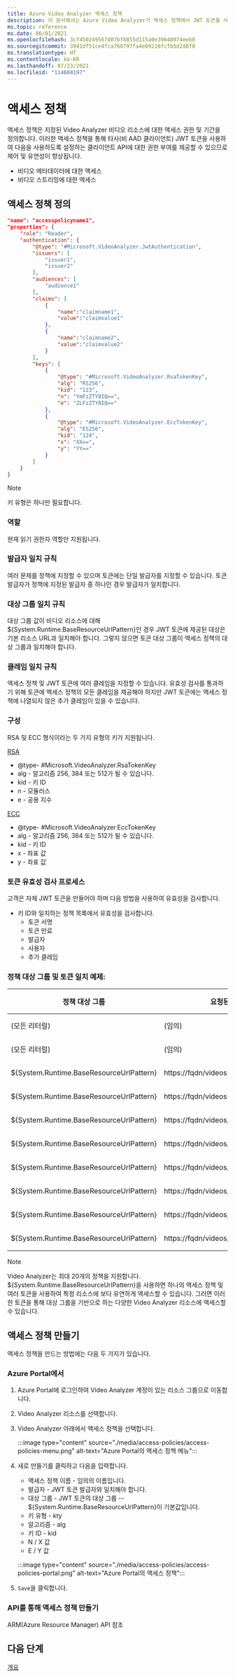 ```yaml
---
title: Azure Video Analyzer 액세스 정책
description: 이 문서에서는 Azure Video Analyzer가 액세스 정책에서 JWT 토큰을 사용하여 비디오를 보호하는 방법을 설명합니다.
ms.topic: reference
ms.date: 06/01/2021
ms.openlocfilehash: 3cf450249567d07bf6855d115a0e39640074eeb0
ms.sourcegitcommit: 3941df51ce4fca760797fa4e09216fcfb5d2d8f0
ms.translationtype: HT
ms.contentlocale: ko-KR
ms.lasthandoff: 07/23/2021
ms.locfileid: "114604197"
---
```

# <a name="access-policies"></a>액세스 정책

액세스 정책은 지정된 Video Analyzer 비디오 리소스에 대한 액세스 권한 및 기간을 정의합니다. 이러한 액세스 정책을 통해 타사(비 AAD 클라이언트) JWT 토큰을 사용하여 다음을 사용하도록 설정하는 클라이언트 API에 대한 권한 부여를 제공할 수 있으므로 제어 및 유연성이 향상됩니다. 

- 비디오 메타데이터에 대한 액세스 
- 비디오 스트리밍에 대한 액세스 

## <a name="access-policy-definition"></a>액세스 정책 정의

```json
"name": "accesspolicyname1", 
"properties": { 
    "role": "Reader", 
    "authentication": { 
        "@type": "#Microsoft.VideoAnalyzer.JwtAuthentication", 
        "issuers": [ 
            "issuer1", 
            "issuer2" 
        ], 
        "audiences": [ 
            "audience1" 
        ], 
        "claims": [ 
            { 
                "name":"claimname1", 
                "value":"claimvalue1" 
            }, 
            { 
                "name":"claimname2", 
                "value":"claimvalue2" 
            } 
        ], 
        "keys": [ 
            { 
                "@type": "#Microsoft.VideoAnalyzer.RsaTokenKey", 
                "alg": "RS256", 
                "kid": "123", 
                "n": "YmFzZTY0IQ==", 
                "e": "ZLFzZTY0IQ==" 
            }, 
            { 
                "@type": "#Microsoft.VideoAnalyzer.EccTokenKey", 
                "alg": "ES256", 
                "kid": "124", 
                "x": "XX==", 
                "y": "YY==" 
            } 
        ] 
    } 
} 
```

> [!NOTE] 
> 키 유형은 하나만 필요합니다. 

### <a name="roles"></a>역할

현재 읽기 권한자 역할만 지원됩니다.

### <a name="issuer-matching-rules"></a>발급자 일치 규칙

여러 문제를 정책에 지정할 수 있으며 토큰에는 단일 발급자를 지정할 수 있습니다.  토큰 발급자가 정책에 지정된 발급자 중 하나인 경우 발급자가 일치합니다.

### <a name="audience-matching-rules"></a>대상 그룹 일치 규칙

대상 그룹 값이 비디오 리소스에 대해 ${System.Runtime.BaseResourceUrlPattern}인 경우 JWT 토큰에 제공된 대상은 기본 리소스 URL과 일치해야 합니다. 그렇지 않으면 토큰 대상 그룹이 액세스 정책의 대상 그룹과 일치해야 합니다.

### <a name="claims-matching-rules"></a>클레임 일치 규칙

액세스 정책 및 JWT 토큰에 여러 클레임을 지정할 수 있습니다.  유효성 검사를 통과하기 위해 토큰에 액세스 정책의 모든 클레임을 제공해야 하지만 JWT 토큰에는 액세스 정책에 나열되지 않은 추가 클레임이 있을 수 있습니다.

### <a name="keys"></a>구성

RSA 및 ECC 형식이라는 두 가지 유형의 키가 지원됩니다.

[RSA](https://wikipedia.org/wiki/RSA_(cryptosystem))

* @type- \#Microsoft.VideoAnalyzer.RsaTokenKey
* alg - 알고리즘  256, 384 또는 512가 될 수 있습니다. 
* kid - 키 ID
* n - 모듈러스
* e - 공용 지수 

[ECC](https://wikipedia.org/wiki/Elliptic-curve_cryptography)        

* @type- \#Microsoft.VideoAnalyzer.EccTokenKey
* alg - 알고리즘  256, 384 또는 512가 될 수 있습니다.
* kid - 키 ID
* x - 좌표 값
* y - 좌표 값

### <a name="token-validation-process"></a>토큰 유효성 검사 프로세스

고객은 자체 JWT 토큰을 만들어야 하며 다음 방법을 사용하여 유효성을 검사합니다.

- 키 ID와 일치하는 정책 목록에서 유효성을 검사합니다.
  - 토큰 서명
  - 토큰 만료
  - 발급자
  - 사용자
  - 추가 클레임

### <a name="policy-audience-and-token-matching-examples"></a>정책 대상 그룹 및 토큰 일치 예제:

| **정책 대상 그룹**                      | 요청된 URL                         | 토큰 URL                            | 결과 |
| ---------------------------------------- | ------------------------------------- | ------------------------------------ | ------ |
| (모든 리터럴)                            | (임의)                                 | (일치)                              | 허용  |
| (모든 리터럴)                            | (임의)                                 | (일치하지 않음)                          | 거부   |
| ${System.Runtime.BaseResourceUrlPattern} | https://fqdn/videos                   | https://fqdn/videos/*                | 허용  |
| ${System.Runtime.BaseResourceUrlPattern} | https://fqdn/videos                   | https://fqdn/videos/{videoName}      | 거부   |
| ${System.Runtime.BaseResourceUrlPattern} | https://fqdn/videos/{videoName}       | https://fqdn/vid*                    | 허용  |
| ${System.Runtime.BaseResourceUrlPattern} | https://fqdn/videos/{videoName}       | https://fqdn/videos/*                | 허용  |
| ${System.Runtime.BaseResourceUrlPattern} | https://fqdn/videos/{videoName}       | https://fqdn/videos/{baseVideoName}* | 허용  |
| ${System.Runtime.BaseResourceUrlPattern} | https://fqdn/videos/{videoName}       | https://fqdn/videos/{videoName}      | 허용  |
| ${System.Runtime.BaseResourceUrlPattern} | https://fqdn/videos/{videoName}Suffix | https://fqdn/videos/{videoName}      | 거부   |
| ${System.Runtime.BaseResourceUrlPattern} | https://fqdn/videos/{otherVideoName}  | https://fqdn/videos/{videoName}      | 거부   |

> [!NOTE]  
> Video Analyzer는 최대 20개의 정책을 지원합니다.  ${System.Runtime.BaseResourceUrlPattern}을 사용하면 하나의 액세스 정책 및 여러 토큰을 사용하여 특정 리소스에 보다 유연하게 액세스할 수 있습니다.  그러면 이러한 토큰을 통해 대상 그룹을 기반으로 하는 다양한 Video Analyzer 리소스에 액세스할 수 있습니다. 

## <a name="creating-an-access-policy"></a>액세스 정책 만들기

액세스 정책을 만드는 방법에는 다음 두 가지가 있습니다.

### <a name="in-the-azure-portal"></a>Azure Portal에서

1. Azure Portal에 로그인하여 Video Analyzer 계정이 있는 리소스 그룹으로 이동합니다.
2. Video Analyzer 리소스를 선택합니다.
3. Video Analyzer 아래에서 액세스 정책을 선택합니다.

   :::image type="content" source="./media/access-policies/access-policies-menu.png" alt-text="Azure Portal의 액세스 정책 메뉴":::
4. 새로 만들기를 클릭하고 다음을 입력합니다.

   - 액세스 정책 이름 - 임의의 이름입니다.
   - 발급자 - JWT 토큰 발급자와 일치해야 합니다. 
   - 대상 그룹 - JWT 토큰의 대상 그룹 -- ${System.Runtime.BaseResourceUrlPattern}이 기본값입니다. 
   - 키 유형 - kty 
   - 알고리즘 - alg
   - 키 ID - kid 
   - N / X 값 
   - E / Y 값 

   :::image type="content" source="./media/access-policies/access-policies-portal.png" alt-text="Azure Portal의 액세스 정책":::
5. `Save`을 클릭합니다.

### <a name="create-access-policy-via-api"></a>API를 통해 액세스 정책 만들기

ARM(Azure Resource Manager) API 참조 

## <a name="next-steps"></a>다음 단계

[개요](overview.md)
